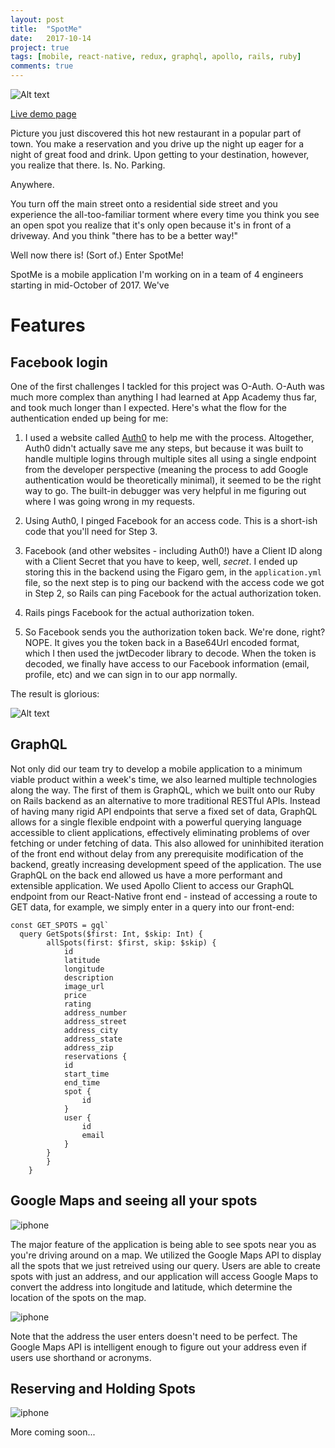 ```yaml
---
layout: post
title:  "SpotMe"
date:   2017-10-14
project: true
tags: [mobile, react-native, redux, graphql, apollo, rails, ruby]
comments: true
---
```


![Alt text](/assets/images/spotme-logo.png "Logo")

[Live demo page](https://aldahir15.github.io/SpotMeApp/)

Picture you just discovered this hot new restaurant in a popular part of town. You make a reservation and you drive up the night up eager for a night of great food and drink. Upon getting to your destination, however, you realize that there. Is. No. Parking.

Anywhere.

You turn off the main street onto a residential side street and you experience the all-too-familiar torment where every time you think you see an open spot you realize that it's only open because it's in front of a driveway. And you think "there has to be a better way!"

Well now there is! (Sort of.) Enter SpotMe!

SpotMe is a mobile application I'm working on in a team of 4 engineers starting in mid-October of 2017. We've 

# Features

## Facebook login

One of the first challenges I tackled for this project was O-Auth. O-Auth was much more complex than anything I had learned at App Academy thus far, and took much longer than I expected. Here's what the flow for the authentication ended up being for me:

1. I used a website called [Auth0](www.auth0.com) to help me with the process. Altogether, Auth0 didn't actually save me any steps, but because it was built to handle multiple logins through multiple sites all using a single endpoint from the developer perspective (meaning the process to add Google authentication would be theoretically minimal), it seemed to be the right way to go. The built-in debugger was very helpful in me figuring out where I was going wrong in my requests.

2. Using Auth0, I pinged Facebook for an access code. This is a short-ish code that you'll need for Step 3.

3. Facebook (and other websites - including Auth0!) have a Client ID along with a Client Secret that you have to keep, well, _secret_. I ended up storing this in the backend using the Figaro gem, in the `application.yml` file, so the next step is to ping our backend with the access code we got in Step 2, so Rails can ping Facebook for the actual authorization token.

4. Rails pings Facebook for the actual authorization token.

5. So Facebook sends you the authorization token back. We're done, right? NOPE. It gives you the token back in a Base64Url encoded format, which I then used the jwtDecoder library to decode. When the token is decoded, we finally have access to our Facebook information (email, profile, etc) and we can sign in to our app normally.

The result is glorious:

![Alt text](/assets/images/spotme-fb-login.gif "Logo")

## GraphQL

Not only did our team try to develop a mobile application to a minimum viable product within a week's time, we also learned multiple technologies along the way. The first of them is GraphQL, which we built onto our Ruby on Rails backend as an alternative to more traditional RESTful APIs. Instead of having many rigid API endpoints that serve a fixed set of data, GraphQL allows for a single flexible endpoint with a powerful querying language accessible to client applications, effectively eliminating problems of over fetching or under fetching of data. This also allowed for uninhibited iteration of the front end without delay from any prerequisite modification of the backend, greatly increasing development speed of the application. The use GraphQL on the back end allowed us have a more performant and extensible application. We used Apollo Client to access our GraphQL endpoint from our React-Native front end - instead of accessing a route to GET data, for example, we simply enter in a query into our front-end:

```
const GET_SPOTS = gql`
  query GetSpots($first: Int, $skip: Int) {
		allSpots(first: $first, skip: $skip) {
			id
			latitude
			longitude
			description
			image_url
			price
			rating
			address_number
			address_street
			address_city
			address_state
			address_zip
			reservations {
			id
			start_time
			end_time
			spot {
				id
			}
			user {
				id
				email
			}
		}
		}
	}
  ```

## Google Maps and seeing all your spots

![iphone](/assets/images/spotme-iphone.png "iPhone")

The major feature of the application is being able to see spots near you as you're driving around on a map. We utilized the Google Maps API to display all the spots that we just retreived using our query. Users are able to create spots with just an address, and our application will access Google Maps to convert the address into longitude and latitude, which determine the location of the spots on the map.

![iphone](/assets/images/spotme-create-spot.gif "iPhone")

Note that the address the user enters doesn't need to be perfect. The Google Maps API is intelligent enough to figure out your address even if users use shorthand or acronyms.

## Reserving and Holding Spots

![iphone](/assets/images/spotme-reserve-spot.gif "iPhone")

More coming soon...